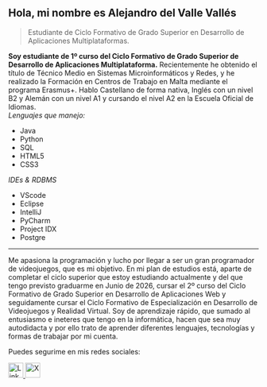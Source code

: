 ## Hola, mi nombre es Alejandro del Valle Vallés

> Estudiante de Ciclo Formativo de Grado Superior en Desarrollo de Aplicaciones Multiplataformas.

**Soy estudiante de 1º curso del Ciclo Formativo de Grado Superior de Desarrollo de Aplicaciones Multiplataforma.** Recientemente he obtenido el título de Técnico Medio en Sistemas Microinformáticos y Redes, y he realizado la Formación en Centros de Trabajo en Malta mediante el programa Erasmus+.
Hablo Castellano de forma nativa, Inglés con un nivel B2 y Alemán con un nivel A1 y cursando el nivel A2 en la Escuela Oficial de Idiomas.<br>
_Lenguajes que manejo:_ 
- Java
- Python
- SQL
- HTML5
- CSS3

_IDEs & RDBMS_
- VScode
- Eclipse
- IntelliJ
- PyCharm
- Project IDX
- Postgre

---
Me apasiona la programación y lucho por llegar a ser un gran programador de videojuegos, que es mi objetivo.
En mi plan de estudios está, aparte de completar el ciclo superior que estoy estudiando actualmente y del que tengo previsto graduarme en Junio de 2026, cursar el 2º curso del Ciclo Formativo de Grado Superior en Desarrollo de Aplicaciones Web y seguidamente cursar el Ciclo Formativo de Especialización en Desarrollo de Videojuegos y Realidad Virtual.
Soy de aprendizaje rápido, que sumado al entusiasmo e ineteres que tengo en la informática, hacen que sea muy autodidacta y por ello trato de aprender diferentes lenguajes, tecnologías y formas de trabajar por mi cuenta.

Puedes segurime en mis redes sociales:

<a href="https://www.linkedin.com/in/alejandro-del-valle-vallés-6068922ab/">
  <img src="https://upload.wikimedia.org/wikipedia/commons/e/e9/Linkedin_icon.svg" alt="LinkedIn" width="30" />
</a>
<a href="https://x.com/AlejandroDelVV">
  <img src="https://upload.wikimedia.org/wikipedia/commons/c/ce/X_logo_2023.svg" alt="X" width="30"/>
</a>





<!--
**Alejandro-Del-Valle-Valles/Alejandro-Del-Valle-Valles** is a ✨ _special_ ✨ repository because its `README.md` (this file) appears on your GitHub profile.

Here are some ideas to get you started:

- 🔭 I’m currently working on ...
- 🌱 I’m currently learning ...
- 👯 I’m looking to collaborate on ...
- 🤔 I’m looking for help with ...
- 💬 Ask me about ...
- 📫 How to reach me: ...
- 😄 Pronouns: ...
- ⚡ Fun fact: ...
-->
